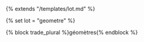 {% extends "/templates/lot.md" %}

{% set lot = "geometre" %}

{% block trade_plural %}géomètres{% endblock %}